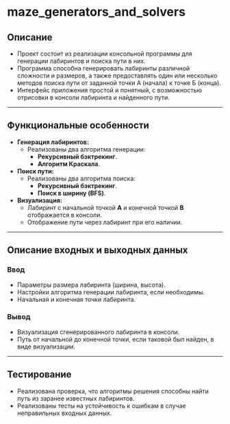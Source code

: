 # maze_generators_and_solvers

## **Описание**
- Проект состоит из реализации консольной программы для генерации лабиринтов и поиска пути в них. 
- Программа cпособна генерировать лабиринты различной сложности и размеров, а также предоставлять один или несколько методов поиска пути от заданной точки А (начала) к точке Б (конца). 
- Интерфейс приложения простой и понятный, с возможностью отрисовки в консоли лабиринта и найденного пути.

---

## **Функциональные особенности**
- **Генерация лабиринтов:**
  - Реализованы два алгоритма генерации:
    - **Рекурсивный бэктрекинг**.
    - **Алгоритм Краскала**.
- **Поиск пути:**
  - Реализованы два алгоритма поиска:
    - **Рекурсивный бэктрекинг**.
    - **Поиск в ширину (BFS)**.
- **Визуализация:**
  - Лабиринт с начальной точкой **A** и конечной точкой **B** отображается в консоли.
  - Отображение пути через лабиринт при его наличии.

---

## **Описание входных и выходных данных**

### **Ввод**
- Параметры размера лабиринта (ширина, высота).
- Настройки алгоритма генерации лабиринта, если необходимы.
- Начальная и конечная точки лабиринта.

### **Вывод**
- Визуализация сгенерированного лабиринта в консоли.
- Путь от начальной до конечной точки, если таковой был найден, в виде визуализации.

---


## **Тестирование**
- Реализована проверка, что алгоритмы решения способны найти путь из заранее известных лабиринтов.
- Реализованы тесты на устойчивость к ошибкам в случае неправильных входных данных.

